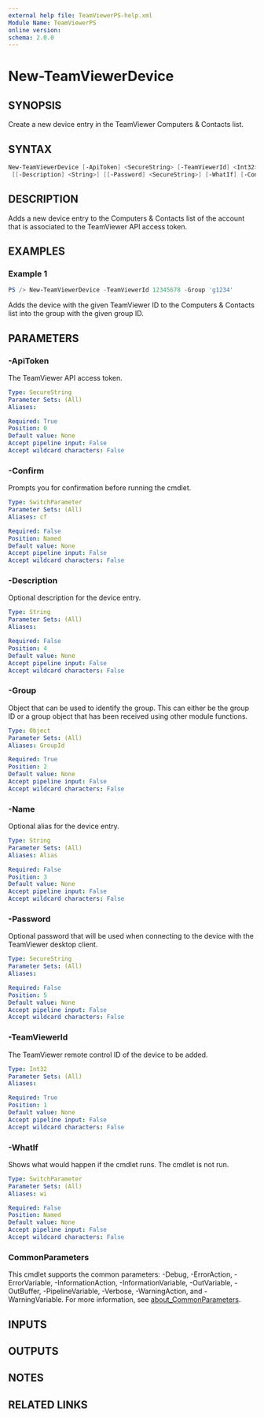 ```yaml
---
external help file: TeamViewerPS-help.xml
Module Name: TeamViewerPS
online version:
schema: 2.0.0
---
```


# New-TeamViewerDevice

## SYNOPSIS

Create a new device entry in the TeamViewer Computers & Contacts list.

## SYNTAX

```powershell
New-TeamViewerDevice [-ApiToken] <SecureString> [-TeamViewerId] <Int32> [-Group] <Object> [[-Name] <String>]
 [[-Description] <String>] [[-Password] <SecureString>] [-WhatIf] [-Confirm] [<CommonParameters>]
```

## DESCRIPTION

Adds a new device entry to the Computers & Contacts list of the account that is
associated to the TeamViewer API access token. 

## EXAMPLES

### Example 1

```powershell
PS /> New-TeamViewerDevice -TeamViewerId 12345678 -Group 'g1234'
```

Adds the device with the given TeamViewer ID to the Computers & Contacts list
into the group with the given group ID.

## PARAMETERS

### -ApiToken

The TeamViewer API access token.

```yaml
Type: SecureString
Parameter Sets: (All)
Aliases:

Required: True
Position: 0
Default value: None
Accept pipeline input: False
Accept wildcard characters: False
```

### -Confirm

Prompts you for confirmation before running the cmdlet.

```yaml
Type: SwitchParameter
Parameter Sets: (All)
Aliases: cf

Required: False
Position: Named
Default value: None
Accept pipeline input: False
Accept wildcard characters: False
```

### -Description

Optional description for the device entry.

```yaml
Type: String
Parameter Sets: (All)
Aliases:

Required: False
Position: 4
Default value: None
Accept pipeline input: False
Accept wildcard characters: False
```

### -Group

Object that can be used to identify the group.
This can either be the group ID or a group object that has been received using
other module functions.

```yaml
Type: Object
Parameter Sets: (All)
Aliases: GroupId

Required: True
Position: 2
Default value: None
Accept pipeline input: False
Accept wildcard characters: False
```

### -Name

Optional alias for the device entry.

```yaml
Type: String
Parameter Sets: (All)
Aliases: Alias

Required: False
Position: 3
Default value: None
Accept pipeline input: False
Accept wildcard characters: False
```

### -Password

Optional password that will be used when connecting to the device with the
TeamViewer desktop client.

```yaml
Type: SecureString
Parameter Sets: (All)
Aliases:

Required: False
Position: 5
Default value: None
Accept pipeline input: False
Accept wildcard characters: False
```

### -TeamViewerId

The TeamViewer remote control ID of the device to be added.

```yaml
Type: Int32
Parameter Sets: (All)
Aliases:

Required: True
Position: 1
Default value: None
Accept pipeline input: False
Accept wildcard characters: False
```

### -WhatIf

Shows what would happen if the cmdlet runs.
The cmdlet is not run.

```yaml
Type: SwitchParameter
Parameter Sets: (All)
Aliases: wi

Required: False
Position: Named
Default value: None
Accept pipeline input: False
Accept wildcard characters: False
```

### CommonParameters

This cmdlet supports the common parameters: -Debug, -ErrorAction, -ErrorVariable, -InformationAction, -InformationVariable, -OutVariable, -OutBuffer, -PipelineVariable, -Verbose, -WarningAction, and -WarningVariable. For more information, see [about_CommonParameters](http://go.microsoft.com/fwlink/?LinkID=113216).

## INPUTS

## OUTPUTS

## NOTES

## RELATED LINKS
